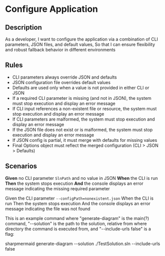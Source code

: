 # Configure Application

## Description

As a developer,
I want to configure the application via a combination of CLI parameters, JSON files, and default values,
So that I can ensure flexibility and robust fallback behavior in different environments

## Rules

- CLI parameters always override JSON and defaults
- JSON configuration file overrides default values
- Defaults are used only when a value is not provided in either CLI or JSON
- If a required CLI parameter is missing (and not in JSON), the system must stop execution and display an error message
- If CLI input references a non-existent file or resource, the system must stop execution and display an error message
- If CLI parameters are malformed, the system must stop execution and display an error message
- If the JSON file does not exist or is malformed, the system must stop execution and display an error message
- If JSON config is partial, it must merge with defaults for missing values
- Final Options object must reflect the merged configuration (CLI > JSON > Defaults)

## Scenarios

**Given** no CLI parameter `SlnPath` and no value in JSON
**When** the CLI is run
**Then** the system stops execution
**And** the console displays an error message indicating the missing required parameter

Given the CLI parameter `--configPath=nonexistent.json`
When the CLI is run 
Then the system stops execution
And the console displays an error message indicating the file was not found

This is an example command where "generate-diagram" is the main(?) command, "--solution" is the path to the solution, relative from where directory the command is executed from, and "--include-urls false" is a flag:

sharpmermaid generate-diagram --solution ./TestSolution.sln --include-urls false